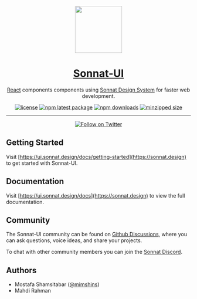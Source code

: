 <div align="center">
  <a href="https://sonnat.design">
    <img src="https://sonnat.design/static/media/sonnat-logo-fill.svg" height="128">
    <h1 align="center">Sonnat-UI</h1>
  </a>
</div>

<div align="center">

[React](https://reactjs.org/) components components using [Sonnat Design System](https://sonnat.design) for faster web development.

[![license](https://img.shields.io/github/license/sonnat/sonnat-ui?color=EA475B&style=for-the-badge)](https://github.com/sonnat/sonnat-ui/blob/main/LICENSE)
[![npm latest package](https://img.shields.io/npm/v/@mimshins/sonnat?color=EA475B&style=for-the-badge)](https://www.npmjs.com/package/@sonnat/ui)
[![npm downloads](https://img.shields.io/npm/dm/@mimshins/sonnat?color=EA475B&style=for-the-badge)](https://www.npmjs.com/package/@sonnat/ui)
[![minzipped size](https://img.shields.io/bundlephobia/minzip/@mimshins/sonnat?color=EA475B&style=for-the-badge)](https://github.com/sonnat/sonnat-ui)

</div>

---

<div align="center">

[![Follow on Twitter](https://img.shields.io/twitter/follow/sonnatdesign?color=EA475B&label=follow%20us%20on%20twitter&style=for-the-badge)](https://twitter.com/sonnatdesign)

</div>

## Getting Started

Visit [https://ui.sonnat.design/docs/getting-started](https://sonnat.design) to get started with Sonnat-UI.

## Documentation

Visit [https://ui.sonnat.design/docs](https://sonnat.design) to view the full documentation.

## Community

The Sonnat-UI community can be found on [Github Discussions](https://github.com/sonnat/sonnat-ui/discussions), where you can ask questions, voice ideas, and share your projects.

To chat with other community members you can join the [Sonnat Discord](https://sonnat.design).

## Authors

- Mostafa Shamsitabar ([@mimshins](https://twitter.com/mimshins))
- Mahdi Rahman

